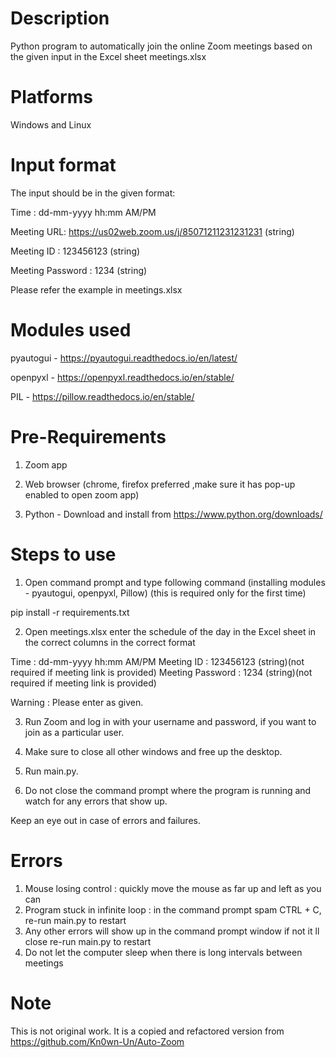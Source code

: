 # Description

Python program to automatically join the online Zoom meetings based on the given input in the Excel sheet meetings.xlsx

# Platforms

Windows and Linux

# Input format

The input should be in the given format:

Time : dd-mm-yyyy hh:mm AM/PM

Meeting URL: https://us02web.zoom.us/j/85071211231231231 (string)

Meeting ID : 123456123 (string)

Meeting Password : 1234 (string)

Please refer the example in meetings.xlsx

# Modules used

pyautogui - https://pyautogui.readthedocs.io/en/latest/

openpyxl - https://openpyxl.readthedocs.io/en/stable/

PIL - https://pillow.readthedocs.io/en/stable/

# Pre-Requirements

1. Zoom app

2. Web browser (chrome, firefox preferred ,make sure it has pop-up enabled to open zoom app)

3. Python - Download and install from https://www.python.org/downloads/

# Steps to use

1. Open command prompt and type following command (installing modules - pyautogui, openpyxl, Pillow) (this is required only for the first time)

pip install -r requirements.txt

2. Open meetings.xlsx enter the schedule of the day in the Excel sheet in the correct columns in the correct format

Time : dd-mm-yyyy hh:mm AM/PM Meeting ID : 123456123 (string)(not required if meeting link is provided) Meeting Password : 1234 (string)(not required if meeting link is provided)

Warning : Please enter as given.

3. Run Zoom and log in with your username and password, if you want to join as a particular user.

4. Make sure to close all other windows and free up the desktop.

5. Run main.py.

6. Do not close the command prompt where the program is running and watch for any errors that show up.

Keep an eye out in case of errors and failures.

# Errors

1. Mouse losing control : quickly move the mouse as far up and left as you can
2. Program stuck in infinite loop : in the command prompt spam CTRL + C, re-run main.py to restart
3. Any other errors will show up in the command prompt window if not it ll close re-run main.py to restart
4. Do not let the computer sleep when there is long intervals between meetings


# Note

This is not original work. It is a copied and refactored version from https://github.com/Kn0wn-Un/Auto-Zoom

